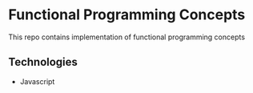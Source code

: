 # Functional Programming Concepts
This repo contains implementation of functional programming concepts

## Technologies
- Javascript
